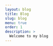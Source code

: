 ```yaml
---
layout: blog
title: Blog
slug: blog
menu: true
order: 1
description: >
  Welcome to my blog
---
```

